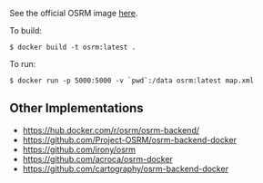 See the official OSRM image [here](https://hub.docker.com/r/osrm/osrm-backend/).

To build:

```
$ docker build -t osrm:latest .
```

To run:

```
$ docker run -p 5000:5000 -v `pwd`:/data osrm:latest map.xml
```

## Other Implementations

- <https://hub.docker.com/r/osrm/osrm-backend/>
- <https://github.com/Project-OSRM/osrm-backend-docker>
- <https://github.com/irony/osrm>
- <https://github.com/acroca/osrm-docker>
- <https://github.com/cartography/osrm-backend-docker>
